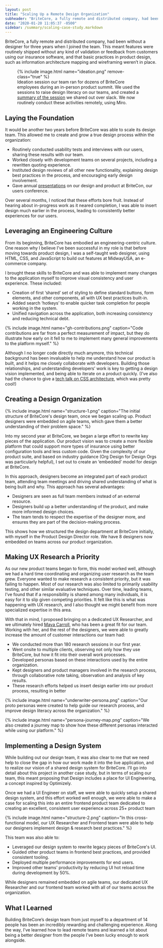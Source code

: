 ```yaml
---
layout: post
title: "Scaling Up a Remote Design Organization"
subheader: "BriteCore, a fully remote and distributed company, had been without a designer for three years when I joined the team. Starting out as the only designer on staff, I built up a design culture within the company, and scaled up our design team as we grew. Along the way we started a UX research program, design system and a new frontend engineering team."
date: "2020-01-20 11:05:37 -0500"
sidebar: /summary/scaling-case-study.markdown
---
```


<p class="u-text--lg">BriteCore, a fully remote and distributed company, had been without a designer for three years when I joined the team. This meant features were routinely shipped without any kind of validation or feedback from customers using our insurance software, and that basic practices in product design, such as information architecture mapping and wireframing weren’t in place.</p>

<figure class="c-post__image">
    {% include image.html name="ideation.png" remove-class="true" %}
    <figcaption class="c-post__caption">Ideation session our team ran for dozens of BriteCore employees during an in-person product summit. We used the sessions to raise design literacy on our teams, and created a <a class="c-post__caption-link js-download" download href="/pd-summit-design-session.pdf" target="_blank">summary of the session</a> we shared out over slack. We now routinely conduct these activities remotely, using Miro.</figcaption>
</figure>


## Laying the Foundation
It would be another two years before BriteCore was able to scale its design team. This allowed me to create and grow a true design process within the organization:

* Routinely conducted usability tests and interviews with our users, sharing these results with our team.
* Worked closely with development teams on several projects, including a rewritten quoting experience.
* Instituted design reviews of all other new functionality, explaining design best practices in the process, and encouraging early design involvement.
* Gave annual [presentations](/talks/) on our design and product at BriteCon, our users  conference.

Over several months, I noticed that these efforts bore fruit. Instead of hearing about in-progress work as it neared completion, I was able to insert design much earlier in the process, leading to consistently better experiences for our users.

## Leveraging an Engineering Culture
From its beginning, BriteCore has embodied an engineering-centric culture. One reason why I believe I’ve been successful in my role is that before moving towards product design, I was a self-taught web designer, using HTML, CSS, and JavaScript to build out features at MidwayUSA, an e-commerce company. 

I brought these skills to BriteCore and was able to implement many changes to the application myself to improve visual consistency and user experience. These included:
* Creation of first ‘shared’ set of styling to define standard buttons, form elements, and other components, all with UX best practices built-in.
* Added search ‘hotkeys’ to enable quicker task completion for people working in the system.
* Unified navigation across the application, both increasing consistency and reducing technical debt.

{% include image.html name="gh-contributions.png" caption="Code contributions are far from a perfect measurement of impact, but they do illustrate how early on it fell to me to implement many general improvements to the platform myself." %}

Although I no longer code directly much anymore, this technical background has been invaluable to help me understand how our product is built, and it helps me closely collaborate with developers. Building those relationships, and understanding developers’ work is key to getting a design vision implemented, and being able to iterate on a product quickly. (I’ve also had the chance to give a [tech talk on CSS architecture](/talks/), which was pretty cool!)

## Creating a Design Organization
{% include image.html name="structure-1.png" caption="The initial structure of BriteCore's design team, once we began scaling up. Product designers were embedded on agile teams, which gave them a better understanding of their problem space." %}

Into my second year at BriteCore, we began a large effort to rewrite key pieces of the application. Our product vision was to create a more flexible platform that could support more types of insurance using better configuration tools and less custom code. Given the complexity of our product suite, and based on industry guidance (Org Design for Design Orgs was particularly helpful), I set out to create an ‘embedded’ model for design at BriteCore. 

In this approach, designers become an integrated part of each product team, attending team meetings and driving shared understanding of what is being built and why. This approach has several advantages:
* Designers are seen as full team members instead of an external resource.
* Designers build up a better understanding of the product, and make more informed design choices.
* The team tends to respect the expertise of the designer more, and ensures they are part of the decision-making process.

This shows how we structured the design department at BriteCore initially, with myself in the Product Design Director role. We have 8 designers now embedded on teams across our product organization.

## Making UX Research a Priority
As our new product teams began to form, this model worked well, although we had a hard time coordinating and organizing user research as the team grew. Everyone wanted to make research a consistent priority, but it was failing to happen. Most of our research was also limited to primarily usability testing, and other similar evaluative techniques. Over time, leading teams, I’ve found that if a responsibility is shared among many individuals, it is easy for it to slip given competing priorities. It felt like this is what was happening with UX research, and I also thought we might benefit from more specialized expertise in this area. 

With that in mind, I proposed bringing on a dedicated UX Researcher, and we ultimately hired <a href="https://www.mayacarroll.com/" target="_blank">Maya Carroll</a>, who has been a great fit for our team. Working with her, and the rest of the designers, we were able to greatly increase the amount of customer interactions our team had:

* We conducted more than 180 research sessions in our first year.
* Went onsite to multiple clients, observing not only how they use BriteCore, but how it fit into their overall work processes.
* Developed personas based on these interactions used by the entire organization.
* Kept designers and product managers involved in the research process, through collaborative note taking, observation and analysis of key results.
* These research efforts helped us insert design earlier into our product process, resulting in better 

{% include image.html name="underwriter-persona.png" caption="Our proto personas were created to help guide our research process, and improve design literacy across the organization." %}

{% include image.html name="persona-journey-map.png" caption="We also created a journey map to show how these different personas interacted while using our platform." %}


## Implementing a Design System
While building out our design team, it was also clear to me that we need help to close the gap in how our work made it into the live application, and to realize our vision of a shared design system for BriteCore. I’ll go into detail about this project in another case study, but in terms of scaling our team, this meant proposing that Design includes a place for UI Engineering, a concept inspired by Optimizely.

Once we had a UI Engineer on staff, we were able to quickly setup a shared design system, and this effort worked well enough, we were able to make a case for scaling this into an entire frontend product team dedicated to creating an excellent, consistent user experience across 25+ product team

{% include image.html name="structure-2.png" caption="In this cross-functional model, our UX Researcher and Frontend team were able to help our designers implement design & research best practices." %}

This team was also able to:

* Leveraged our design system to rewrite legacy pieces of BriteCore's UI.
* Guided other product teams in frontend best practices, and provided consistent tooling.
* Deployed multiple performance improvements for end users.
* Improved other teams' productivity by reducing UI hot reload time during development by 50%.

While designers remained embedded on agile teams, our dedicated UX Researcher and our frontend team worked with all of our teams across the organization.

## What I Learned
Building BriteCore’s design team from just myself to a department of 14 people has been an incredibly rewarding and challenging experience. Along the way, I’ve learned how to lead remote teams and learned a lot about being a better designer from the people I’ve been lucky enough to work alongside.
